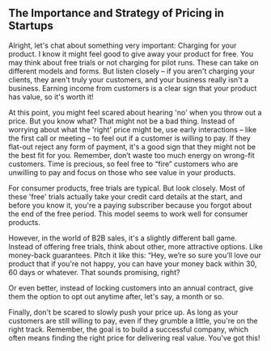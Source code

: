 ## The Importance and Strategy of Pricing in Startups

Alright, let's chat about something very important: Charging for your product. I know it might feel good to give away your product for free. You may think about free trials or not charging for pilot runs. These can take on different models and forms. But listen closely – if you aren't charging your clients, they aren't truly your customers, and your business really isn't a business. Earning income from customers is a clear sign that your product has value, so it's worth it!

At this point, you might feel scared about hearing 'no' when you throw out a price. But you know what? That might not be a bad thing. Instead of worrying about what the 'right' price might be, use early interactions – like the first call or meeting – to feel out if a customer is willing to pay. If they flat-out reject any form of payment, it's a good sign that they might not be the best fit for you. Remember, don’t waste too much energy on wrong-fit customers. Time is precious, so feel free to “fire” customers who are unwilling to pay and focus on those who see value in your products.

For consumer products, free trials are typical. But look closely. Most of these 'free' trials actually take your credit card details at the start, and before you know it, you're a paying subscriber because you forgot about the end of the free period. This model seems to work well for consumer products.

However, in the world of B2B sales, it's a slightly different ball game. Instead of offering free trials, think about other, more attractive options. Like money-back guarantees. Pitch it like this: “Hey, we’re so sure you’ll love our product that if you're not happy, you can have your money back within 30, 60 days or whatever. That sounds promising, right?

Or even better, instead of locking customers into an annual contract, give them the option to opt out anytime after, let's say, a month or so.

Finally, don't be scared to slowly push your price up. As long as your customers are still willing to pay, even if they grumble a little, you're on the right track. Remember, the goal is to build a successful company, which often means finding the right price for delivering real value. You've got this!
